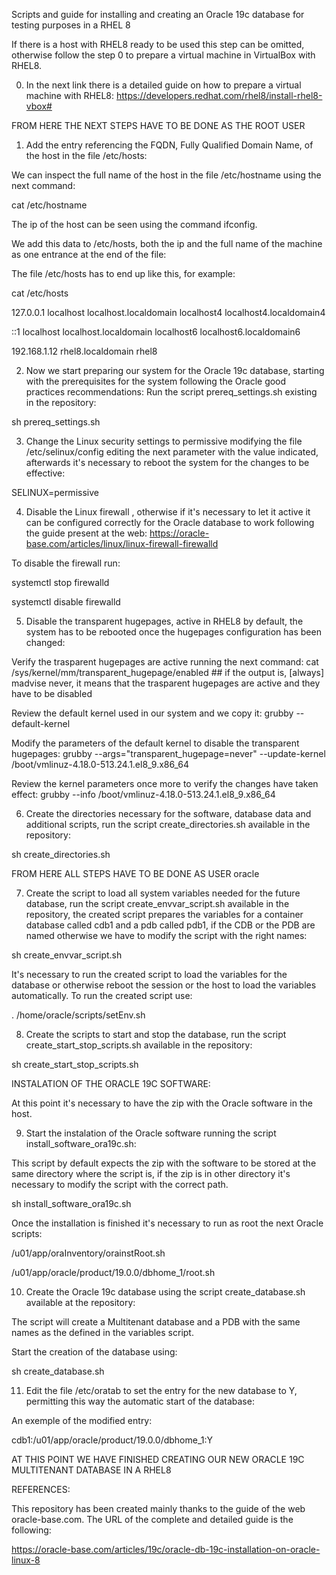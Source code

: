 Scripts and guide for installing and creating an Oracle 19c database for testing purposes in a RHEL 8

If there is a host with RHEL8 ready to be used this step can be omitted, otherwise follow the step 0 to prepare a virtual machine in VirtualBox with RHEL8.

0. In the next link there is a detailed guide on how to prepare a virtual machine with RHEL8: https://developers.redhat.com/rhel8/install-rhel8-vbox#

FROM HERE THE NEXT STEPS HAVE TO BE DONE AS THE ROOT USER

1. Add the entry referencing the FQDN, Fully Qualified Domain Name, of the host in the file /etc/hosts:

We can inspect the full name of the host in the file /etc/hostname using the next command:

cat /etc/hostname

The ip of the host can be seen using the command ifconfig.

We add this data to /etc/hosts, both the ip and the full name of the machine as one entrance at the end of the file:

The file /etc/hosts has to end up like this, for example:

cat /etc/hosts

127.0.0.1 localhost localhost.localdomain localhost4 localhost4.localdomain4

::1 localhost localhost.localdomain localhost6 localhost6.localdomain6

192.168.1.12 rhel8.localdomain rhel8

2. Now we start preparing our system for the Oracle 19c database, starting with the prerequisites for the system following the Oracle good practices recommendations: Run the script prereq_settings.sh existing in the repository:

sh prereq_settings.sh

3. Change the Linux security settings to permissive modifying the file /etc/selinux/config editing the next parameter with the value indicated, afterwards it's necessary to reboot the system for the changes to be effective:

SELINUX=permissive

4. Disable the Linux firewall , otherwise if it's necessary to let it active it can be configured correctly for the Oracle database to work following the guide present at the web: https://oracle-base.com/articles/linux/linux-firewall-firewalld

To disable the firewall run:

systemctl stop firewalld

systemctl disable firewalld

5. Disable the transparent hugepages, active in RHEL8 by default, the system has to be rebooted once the hugepages configuration has been changed:

Verify the trasparent hugepages are active running the next command: cat /sys/kernel/mm/transparent_hugepage/enabled ## if the output is, [always] madvise never, it means that the trasparent hugepages are active and they have to be disabled

Review the default kernel used in our system and we copy it: grubby --default-kernel

Modify the parameters of the default kernel to disable the transparent hugepages: grubby --args="transparent_hugepage=never" --update-kernel /boot/vmlinuz-4.18.0-513.24.1.el8_9.x86_64

Review the kernel parameters once more to verify the changes have taken effect: grubby --info /boot/vmlinuz-4.18.0-513.24.1.el8_9.x86_64

6. Create the directories necessary for the software, database data and additional scripts, run the script create_directories.sh available in the repository:

sh create_directories.sh

FROM HERE ALL STEPS HAVE TO BE DONE AS USER oracle

7. Create the script to load all system variables needed for the future database, run the script create_envvar_script.sh available in the repository, the created script prepares the variables for a container database called cdb1 and a pdb called pdb1, if the CDB or the PDB are named otherwise we have to modify the script with the right names:

sh create_envvar_script.sh

It's necessary to run the created script to load the variables for the database or otherwise reboot the session or the host to load the variables automatically. To run the created script use:

.   /home/oracle/scripts/setEnv.sh

8. Create the scripts to start and stop the database, run the script create_start_stop_scripts.sh available in the repository:

sh create_start_stop_scripts.sh

INSTALATION OF THE ORACLE 19C SOFTWARE:

At this point it's necessary to have the zip with the Oracle software in the host.

9. Start the instalation of the Oracle software running the script install_software_ora19c.sh:

This script by default expects the zip with the software to be stored at the same directory where the script is, if the zip is in other directory it's necessary to modify the script with the correct path.

sh install_software_ora19c.sh

Once the installation is finished it's necessary to run as root the next Oracle scripts:

/u01/app/oraInventory/orainstRoot.sh

/u01/app/oracle/product/19.0.0/dbhome_1/root.sh

10. Create the Oracle 19c database using the script create_database.sh available at the repository:

The script will create a Multitenant database and a PDB with the same names as the defined in the variables script.

Start the creation of the database using:

sh create_database.sh

11. Edit the file /etc/oratab to set the entry for the new database to Y, permitting this way the automatic start of the database:

An exemple of the modified entry:

cdb1:/u01/app/oracle/product/19.0.0/dbhome_1:Y

AT THIS POINT WE HAVE FINISHED CREATING OUR NEW ORACLE 19C MULTITENANT DATABASE IN A RHEL8


REFERENCES:

This repository has been created mainly thanks to the guide of the web oracle-base.com. The URL of the complete and detailed guide is the following:

https://oracle-base.com/articles/19c/oracle-db-19c-installation-on-oracle-linux-8
